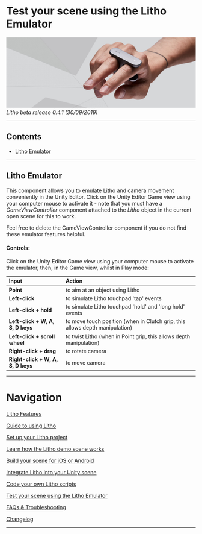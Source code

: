 # Test your scene using the Litho Emulator

[![Banner image](../Images/banner.jpg)](#)
_Litho beta release 0.4.1 (30/09/2019)_

---

## Contents

* [Litho Emulator](#Litho-Emulator)

---

## Litho Emulator

This component allows you to emulate Litho and camera movement conveniently in the Unity Editor. Click on the Unity Editor Game view using your computer mouse to activate it - note that you must have a _GameViewController_ component attached to the _Litho_ object in the current open scene for this to work.

Feel free to delete the GameViewController component if you do not find these emulator features helpful. 

#### Controls:

Click on the Unity Editor Game view using your computer mouse to activate the emulator, then, in the Game view, whilst in Play mode:

|Input  | Action |
| :--- | :--- |
| **Point**| to aim at an object using Litho|
| **Left-click**| to simulate Litho touchpad 'tap' events|
| **Left-click + hold**| to simulate Litho touchpad 'hold' and 'long hold' events|
| **Left-click + W, A, S, D keys**| to move touch position (when in Clutch grip, this allows depth manipulation)|
| **Left-click + scroll wheel**| to twist Litho (when in Point grip, this allows depth manipulation)|
| **Right-click + drag**| to rotate camera|
| **Right-click + W, A, S, D keys**| to move camera|



---

# Navigation

[Litho Features](README.md)

[Guide to using Litho](../Manual/UsingLitho.md)

[Set up your Litho project](../Manual/ProjectSetup.md)

[Learn how the Litho demo scene works](../Manual/DemoScene.md)

[Build your scene for iOS or Android](../Manual/BuildInstructions.md)

[Integrate Litho into your Unity scene](../Manual/UnityIntegration.md)

[Code your own Litho scripts](../Manual/UnityScripting.md)

[Test your scene using the Litho Emulator](LithoEmulator.md)

[FAQs & Troubleshooting](../Manual/FAQ.md)

[Changelog](../Changelog.md)

---

